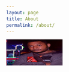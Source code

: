 ```yaml
---
layout: page
title: About
permalink: /about/
---
```


 <a href="https://twitter.com/WickyAndrean/">
         <img alt="Wicky" src="wicky.jpg"
         width=150" height="70">
      </a>
